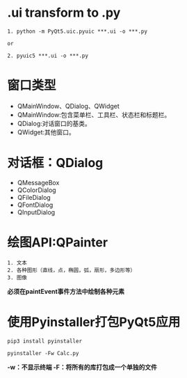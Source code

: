 # .ui transform to .py
```text
1. python -m PyQt5.uic.pyuic ***.ui -o ***.py

or

2. pyuic5 ***.ui -o ***.py
```
# 窗口类型

* QMainWindow、QDialog、QWidget
* QMainWindow:包含菜单栏、工具栏、状态栏和标题栏。
* QDialog:对话窗口的基类。
* QWidget:其他窗口。


# 对话框：QDialog

* QMessageBox
* QColorDialog
* QFileDialog
* QFontDialog
* QInputDialog


# 绘图API:QPainter
```
1. 文本
2. 各种图形（直线，点，椭圆，弧，扇形，多边形等）
3. 图像
```
**必须在paintEvent事件方法中绘制各种元素**

# 使用Pyinstaller打包PyQt5应用

```
pip3 install pyinstaller

pyinstaller -Fw Calc.py
```
**-w：不显示终端
-F：将所有的库打包成一个单独的文件**



